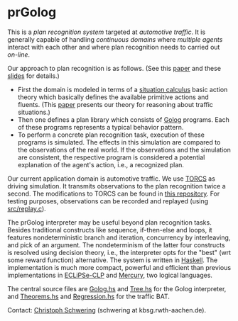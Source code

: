 prGolog
=======

This is a *plan recognition system* targeted at *automotive traffic*.
It is generally capable of handling *continuous domains* where *multiple agents*
interact with each other and where plan recognition needs to carried out
*on-line*.

Our approach to plan recognition is as follows.
(See this [paper][CogRob-2012] and these [slides][CogRob-2012-slides] for
details.)

* First the domain is modeled in terms of a [situation calculus][SitCalc] basic
  action theory which basically defines the available primitive actions and
  fluents.
  (This [paper][Commonsense-2013] presents our theory for reasoning about
  traffic situations.)
* Then one defines a plan library which consists of [Golog][Golog] programs.
  Each of these programs represents a typical behavior pattern.
* To perform a concrete plan recognition task, execution of these programs is
  simulated.
  The effects in this simulation are compared to the observations of the real
  world.
  If the observations and the simulation are consistent, the respective program
  is considered a potential explanation of the agent's action, i.e., a
  recognized plan.

Our current application domain is automotive traffic.
We use [TORCS][TORCS] as driving simulation.
It transmits observations to the plan recognition twice a second.
The modifications to TORCS can be found in [this repository][TORCS-robots].
For testing purposes, observations can be recorded and replayed (using
[src/replay.c](src/replay.c)).

The prGolog interpreter may be useful beyond plan recognition tasks.
Besides traditional constructs like sequence, if-then-else and loops, it
features nondeterministic branch and iteration, concurrency by interleaving,
and pick of an argument.
The nondeterminism of the latter four constructs is resolved using decision
theory, i.e., the interpreter opts for the "best" (wrt some reward function)
alternative.
The system is written in [Haskell][Haskell].
The implementation is much more compact, powerful and efficient than previous
implementations in [ECLiPSe-CLP][ECLiPSe] and [Mercury][Mercury], two logical
languages.

The central source files are [Golog.hs](src/Interpreter/Golog.hs) and
[Tree.hs](src/Interpreter/Tree.hs) for the Golog interpreter, and
[Theorems.hs](src/RSTC/Theorems.hs) and
[Regression.hs](src/RSTC/BAT/Regression.hs) for the traffic BAT.

Contact: [Christoph Schwering][Schwering] (schwering at kbsg.rwth-aachen.de).


[SitCalc]: http://en.wikipedia.org/wiki/Situation_calculus
[Golog]: http://www.cs.toronto.edu/cogrobo/main/
[CogRob-2012]: http://www-kbsg.informatik.rwth-aachen.de/~schwering/CogRob-2012/PlaRaPeX.pdf
[CogRob-2012-slides]: http://www-kbsg.informatik.rwth-aachen.de/~schwering/CogRob-2012/slides.html
[Commonsense-2013]: http://www-kbsg.informatik.rwth-aachen.de/~schwering/Commonsense-2013/RSTC.pdf
[Schwering]: http://www.kbsg.rwth-aachen.de/~schwering/
[Haskell]: http://www.haskell.org/
[ECLiPSe]: http://www.eclipseclp.org/
[Mercury]: http://www.mercurylang.org/
[TORCS]: http://torcs.sourceforge.net/
[TORCS-robots]: https://github.com/schwering/torcs-drivers

